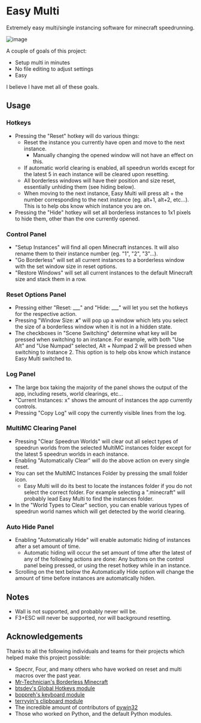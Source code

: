 # Easy Multi
Extremely easy multi/single instancing software for minecraft speedrunning.

![image](https://user-images.githubusercontent.com/59705125/162879621-b017162e-702d-4477-80d1-3c20dc32833b.png)

A couple of goals of this project:
- Setup multi in minutes
- No file editing to adjust settings
- Easy

I believe I have met all of these goals.


## Usage

### Hotkeys
- Pressing the "Reset" hotkey will do various things:
    - Reset the instance you currently have open and move to the next instance.
        - Manually changing the opened window will not have an effect on this.
    - If automatic world clearing is enabled, all speedrun worlds except for the latest 5 in each instance will be cleared upon resetting.
    - All borderless windows will have their position and size reset, essentially unhiding them (see hiding below).
    - When moving to the next instance, Easy Multi will press alt + the number corresponding to the next instance (eg. alt+1, alt+2, etc...). This is to help obs know which instance you are on.
- Pressing the "Hide" hotkey will set all borderless instances to 1x1 pixels to hide them, other than the one currently opened.

### Control Panel
- "Setup Instances" will find all open Minecraft instances. It will also rename them to their instance number (eg. "1", "2", "3"...).
- "Go Borderless" will set all current instances to a borderless window with the set window size in reset options.
- "Restore Windows" will set all current instances to the default Minecraft size and stack them in a row.

### Reset Options Panel
- Pressing either "Reset: ___" and "Hide: ___" will let you set the hotkeys for the respective action.
- Pressing "Window Size: ___x___" will pop up a window which lets you select the size of a borderless window when it is not in a hidden state.
- The checkboxes in "Scene Switching" determine what key will be pressed when switching to an instance. For example, with both "Use Alt" and "Use Numpad" selected, Alt + Numpad 2 will be pressed when switching to instance 2. This option is to help obs know which instance Easy Multi switched to.

### Log Panel
- The large box taking the majority of the panel shows the output of the app, including resets, world clearings, etc...
- "Current Instances: x" shows the amount of instances the app currently controls.
- Pressing "Copy Log" will copy the currently visible lines from the log.

### MultiMC Clearing Panel
- Pressing "Clear Speedrun Worlds" will clear out all select types of speedrun worlds from the selected MultiMC instances folder except for the latest 5 speedrun worlds in each instance.
- Enabling "Automatically Clear" will do the above action on every single reset.
- You can set the MultiMC Instances Folder by pressing the small folder icon.
    - Easy Multi will do its best to locate the instances folder if you do not select the correct folder. For example selecting a ".minecraft" will probably lead Easy Multi to find the instances folder.
- In the "World Types to Clear" section, you can enable various types of speedrun world names which will get detected by the world clearing.

### Auto Hide Panel
- Enabling "Automatically Hide" will enable automatic hiding of instances after a set amount of time.
    - Automatic hiding will occur the set amount of time after the latest of any of the following actions are done: Any buttons on the control panel being pressed, or using the reset hotkey while in an instance.
- Scrolling on the text below the Automatically Hide option will change the amount of time before instances are automatically hiden.

## Notes

- Wall is not supported, and probably never will be.
- F3+ESC will never be supported, nor will background resetting.



## Acknowledgements

Thanks to all the following individuals and teams for their projects which helped make this project possible:
- Specnr, Four, and many others who have worked on reset and multi macros over the past year.
- [Mr-Technician's Borderless Minecraft](https://github.com/Mr-Technician/BorderlessMinecraft)
- [btsdev's Global Hotkeys module](https://github.com/btsdev/global_hotkeys)
- [boppreh's keyboard module](https://github.com/boppreh/keyboard)
- [terryyin's clipboard module](https://github.com/terryyin/clipboard)
- The incredible amount of contributors of [pywin32](https://github.com/mhammond/pywin32)
- Those who worked on Python, and the default Python modules.
